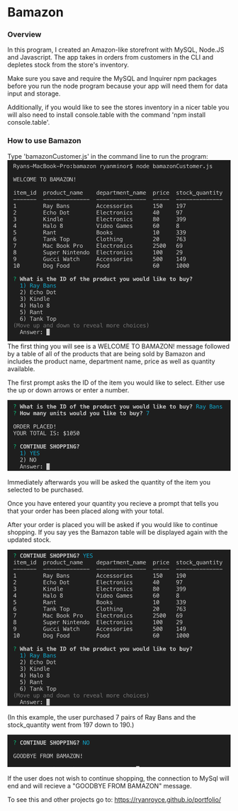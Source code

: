 # Bamazon 

### Overview
In this program, I created an Amazon-like storefront with MySQL, Node.JS and Javascript. The app takes in orders from customers in the CLI and depletes stock from the store's inventory.

Make sure you save and require the MySQL and Inquirer npm packages before you run the node program because your app will need them for data input and storage.

Additionally, if you would like to see the stores inventory in a nicer table you will also need to install console.table with the command 'npm install console.table'.

### How to use Bamazon
Type 'bamazonCustomer.js' in the command line to run the program:<br>
![one](./images/1.png)
The first thing you will see is a WELCOME TO BAMAZON! message followed by a table of all of the products that are being sold by Bamazon and includes the product name, department name, price as well as quantity available.<br>

The first prompt asks the ID of the item you would like to select. Either use the up or down arrows or enter a number.<br>

![two](./images/2.png)

Immediately afterwards you will be asked the quantity of the item you selected to be purchased.<br>

Once you have entered your quantity you recieve a prompt that tells you that your order has been placed along with your total.<br>

After your order is placed you will be asked if you would like to continue shopping. If you say yes the Bamazon table will be displayed again with the updated stock.<br>

![three](./images/3.png)

(In this example, the user purchased 7 pairs of Ray Bans and the stock_quantity went from 197 down to 190.)<br>

![four](./images/4.png)

If the user does not wish to continue shopping, the connection to MySql will end and will recieve a "GOODBYE FROM BAMAZON" message.

To see this and other projects go to: https://ryanroyce.github.io/portfolio/